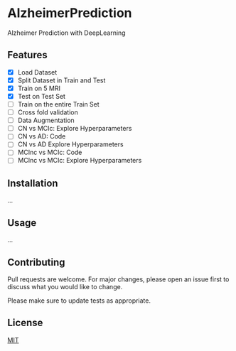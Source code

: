 # AlzheimerPrediction
Alzheimer Prediction with DeepLearning

## Features

- [x] Load Dataset
- [x] Split Dataset in Train and Test
- [x] Train on 5 MRI
- [x] Test on Test Set
- [ ] Train on the entire Train Set
- [ ] Cross fold validation
- [ ] Data Augmentation
- [ ] CN vs MCIc: Explore Hyperparameters
- [ ] CN vs AD: Code
- [ ] CN vs AD Explore Hyperparameters
- [ ] MCInc vs MCIc: Code
- [ ] MCInc vs MCIc: Explore Hyperparameters

## Installation

...

## Usage

...

## Contributing
Pull requests are welcome. For major changes, please open an issue first to discuss what you would like to change.

Please make sure to update tests as appropriate.

## License
[MIT](https://choosealicense.com/licenses/mit/)
